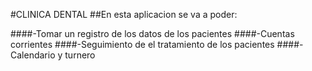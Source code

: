 #CLINICA DENTAL
##En esta aplicacion se va a poder:

####-Tomar un registro de los datos de los pacientes
####-Cuentas corrientes
####-Seguimiento de el tratamiento de los pacientes
####-Calendario y turnero
